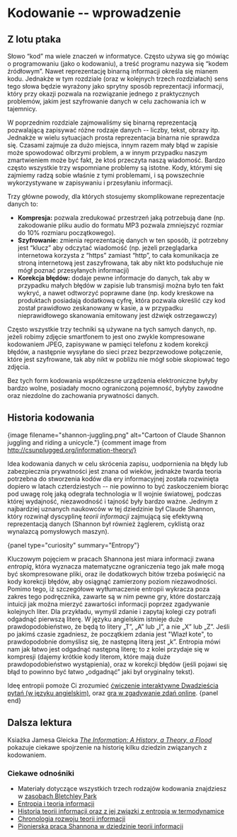 # Kodowanie -- wprowadzenie

## Z lotu ptaka

Słowo “kod” ma wiele znaczeń w informatyce. Często używa się go mówiąc o programowaniu (jako o kodowaniu), a treść programu nazywa się “kodem źródłowym”. Nawet reprezentację binarną informacji określa się mianem kodu. Jednakże w tym rozdziale (oraz w kolejnych trzech rozdziałach) sens tego słowa będzie wyrażony jako sprytny sposób reprezentacji informacji, który przy okazji pozwala na rozwiązanie jednego z praktycznych problemów, jakim jest szyfrowanie danych w celu zachowania ich w tajemnicy.

W poprzednim rozdziale zajmowaliśmy się binarną reprezentacją pozwalającą zapisywać różne rodzaje danych -- liczby, tekst, obrazy itp. Jednakże w wielu sytuacjach prosta reprezentacja binarna nie sprawdza się. Czasami zajmuje za dużo miejsca, innym razem mały błąd w zapisie może spowodować olbrzymi problem, a w innym przypadku naszym zmartwieniem może być fakt, że ktoś przeczyta naszą wiadomość. Bardzo często wszystkie trzy wspomniane problemy są istotne. Kody, którymi się zajmiemy radzą sobie właśnie z tymi problemami, i są powszechnie wykorzystywane w zapisywaniu i przesyłaniu informacji.

Trzy główne powody, dla których stosujemy skomplikowane reprezentacje danych to:
- **Kompresja:** pozwala zredukować przestrzeń jaką potrzebują dane (np. zakodowanie pliku audio do formatu MP3 pozwala zmniejszyć rozmiar do 10% rozmiaru początkowego).
- **Szyfrowanie:** zmienia reprezentację danych w ten sposób, iż potrzebny jest “klucz” aby odczytać wiadomość (np. jeżeli przeglądarka internetowa korzysta z “https” zamiast “http”, to cała komunikacja ze stroną internetową jest zaszyfrowana, tak aby nikt kto podsłuchuje nie mógł poznać przesyłanych informacji)
- **Korekcja błędów:** dodaje pewne informacje do danych, tak aby w przypadku małych błędów w zapisie lub transmisji można było ten fakt wykryć, a nawet odtworzyć poprawne dane (np. kody kreskowe na produktach posiadają dodatkową cyfrę, która pozwala określić czy kod został prawidłowo zeskanowany w kasie, a w przypadku nieprawidłowego skanowania emitowany jest dźwięk ostrzegawczy)

Często wszystkie trzy techniki są używane na tych samych danych, np. jeżeli robimy zdjęcie smartfonem to jest ono zwykle kompresowane kodowaniem JPEG, zapisywane w pamięci telefonu z kodem korekcji błędów, a następnie wysyłane do sieci przez bezprzewodowe połączenie, które jest szyfrowane, tak aby nikt w pobliżu nie mógł sobie skopiować tego zdjęcia.

Bez tych form kodowania współczesne urządzenia elektroniczne byłyby bardzo wolne, posiadały mocno ograniczoną pojemność, byłyby zawodne oraz niezdolne do zachowania prywatności danych.

## Historia kodowania

{image filename="shannon-juggling.png" alt="Cartoon of Claude Shannon juggling and riding a unicycle."}
{comment image from http://csunplugged.org/information-theory/}

Idea kodowania danych w celu skrócenia zapisu, uodpornienia na błędy lub zabezpiecznia prywatności jest znana od wieków, jednakże twarda teoria potrzebna do stworzenia kodów dla ery informacyjnej została rozwinięta dopiero w latach czterdziestych -- nie powinno to być zaskoczeniem biorąc pod uwagę rolę jaką odegrała technologia w II wojnie światowej, podczas której wydajność, niezawodność i tajność były bardzo ważne. Jednym z najbardziej uznanych naukowców w tej dziedzinie był Claude Shannon, który rozwinął dyscyplinę *teorii informacji* zajmującą się efektywną reprezentacją danych (Shannon był również żąglerem, cyklistą oraz wynalazcą pomysłowych maszyn).


{panel type="curiosity" summary="Entropy"}

Kluczowym pojęciem w pracach Shannona jest miara informacji zwana *entropią*, która wyznacza matematyczne ograniczenia tego jak małe mogą być skompresowane pliki, oraz ile dodatkowych bitów trzeba poświęcić na kody korekcji błędów, aby osiągnąć zamierzony poziom niezawodności. Pomimo tego, iż szczegółowe wytłumaczenie entropii wykracza poza zakres tego podręcznika, zawarte są w nim pewne gry, które dostarczają intuicji jak można mierzyć zawartości informacji poprzez zgadywanie kolejnych liter. Dla przykładu, wymyśl zdanie i zapytaj kolegi czy potrafi odgadnąć pierwszą literę. W języku angielskim istnieje duże prawdopodobieństwo, że będą to litery „T”, „A” lub „I”, a nie „X” lub „Z”. Jeśli po jakimś czasie zgadniesz, że początkiem zdania jest "Wlazł kote", to prawdopodobnie domyślisz się, że następną literą jest „k”. Entropia mówi nam jak łatwo jest odgadnąć następną literę; to z kolei przydaje się w kompresji (dajemy krótkie kody literom, które mają duże prawdopodobieństwo wystąpienia), oraz w korekcji błędów (jeśli pojawi się błąd to powinno być łatwo „odgadnąć” jaki był oryginalny tekst).

Ideę entropii pomoże Ci zrozumieć
[ćwiczenie interaktywne Dwadzieścia pytań (w języku angielskim)](http://csunplugged.org/information-theory),
oraz [gra w zgadywanie zdań online](http://www.math.ucsd.edu/~crypto/java/ENTROPY).
{panel end}

## Dalsza lektura

Ksiażka Jamesa Gleicka [*The Information: A History, a Theory, a Flood*](http://www.amazon.com/The-Information-History-Theory-Flood/dp/1400096235) pokazuje ciekawe spojrzenie na historię kilku dziedzin związanych z kodowaniem.

### Ciekawe odnośniki

- Materiały dotyczące wszystkich trzech rodzajów kodowania znajdziesz w [zasobach Bletchley Park](http://www.cimt.org.uk/resources/codes/index.htm)
- [Entropia i teoria informacji](https://en.wikipedia.org/wiki/Entropy_(information_theory))
- [Historia teorii informacji oraz z jej związki z entropią w termodynamice](https://en.wikipedia.org/wiki/History_of_entropy#Information_theory)
- [Chronologia rozwoju teorii informacji](https://en.wikipedia.org/wiki/Timeline_of_information_theory)
- [Pionierska praca Shannona w dziedzinie teorii informacji](https://en.wikipedia.org/wiki/A_Mathematical_Theory_of_Communication)
